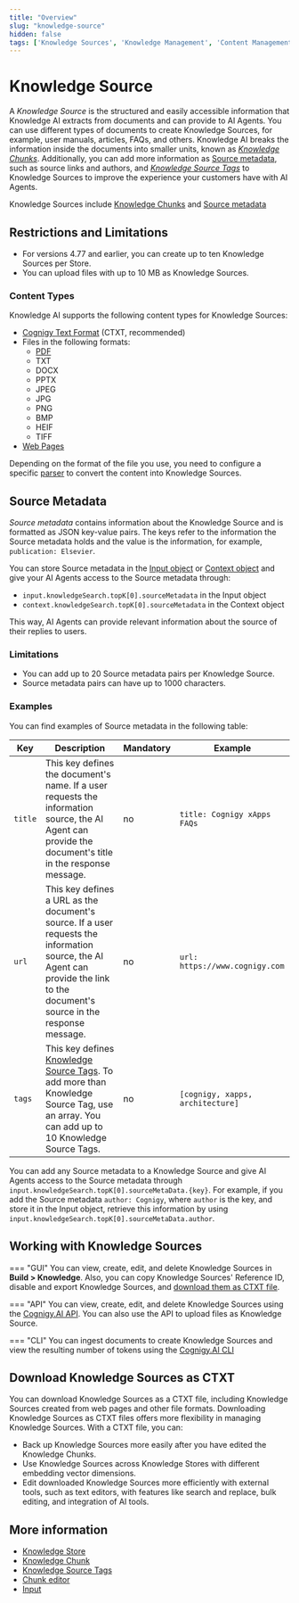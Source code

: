 ```yaml
---
title: "Overview"
slug: "knowledge-source"
hidden: false
tags: ['Knowledge Sources', 'Knowledge Management', 'Content Management', 'Metadata', 'Knowledge Chunks', 'Document Processing']
---
```


# Knowledge Source

A _Knowledge Source_ is the structured and easily accessible information that Knowledge AI extracts from documents and can provide to AI Agents. You can use different types of documents to create Knowledge Sources, for example, user manuals, articles, FAQs, and others. Knowledge AI breaks the information inside the documents into smaller units, known as [_Knowledge Chunks_](../knowledge-chunk/knowledge-chunk.md). Additionally, you can add more information as [Source metadata](#source-metadata), such as source links and authors, and [_Knowledge Source Tags_](knowledge-source-tags.md) to Knowledge Sources to improve the experience your customers have with AI Agents.

Knowledge Sources include [Knowledge Chunks](../knowledge-chunk/knowledge-chunk.md) and [Source metadata](#source-metadata)

## Restrictions and Limitations

- For versions 4.77 and earlier, you can create up to ten Knowledge Sources per Store.
- You can upload files with up to 10 MB as Knowledge Sources.

### Content Types

Knowledge AI supports the following content types for Knowledge Sources:

- [Cognigy Text Format](text-formats/ctxt.md) (CTXT, recommended) 
- Files in the following formats:
    - [PDF](text-formats/pdf.md)
    - TXT
    - DOCX
    - PPTX
    - JPEG
    - JPG
    - PNG
    - BMP
    - HEIF
    - TIFF
- [Web Pages](text-formats/web-page.md)

Depending on the format of the file you use, you need to configure a specific [parser](text-extraction/overview.md) to convert the content into Knowledge Sources.

## Source Metadata

_Source metadata_ contains information about the Knowledge Source and is formatted as JSON key-value pairs. The keys refer to the information the Source metadata holds and the value is the information, for example, `publication: Elsevier`.

You can store Source metadata in the [Input object](../../../test/interaction-panel/input.md) or [Context object](../../../test/interaction-panel/context.md) and give your AI Agents access to the Source metadata through:

- `input.knowledgeSearch.topK[0].sourceMetadata` in the Input object
- `context.knowledgeSearch.topK[0].sourceMetadata` in the Context object

This way, AI Agents can provide relevant information about the source of their replies to users.

### Limitations

- You can add up to 20 Source metadata pairs per Knowledge Source.
- Source metadata pairs can have up to 1000 characters.

### Examples

You can find examples of Source metadata in the following table:

| Key     | Description                                                                                                                                                                     | Mandatory | Example                                                                 |
|---------|---------------------------------------------------------------------------------------------------------------------------------------------------------------------------------|-----------|-------------------------------------------------------------------------|
| `title` | This key defines the document's name. If a user requests the information source, the AI Agent can provide the document's title in the response message.                         | no        | `title: Cognigy xApps FAQs`                                             |
| `url`   | This key defines a URL as the document's source. If a user requests the information source, the AI Agent can provide the link to the document's source in the response message. | no        | <span style="white-space: nowrap;">`url: https://www.cognigy.com`<span> |
| `tags`  | This key defines [Knowledge Source Tags](knowledge-source-tags.md). To add more than Knowledge Source Tag, use an array. You can add up to 10 Knowledge Source Tags.            | no        | `[cognigy, xapps, architecture]`                                        |

You can add any Source metadata to a Knowledge Source and give AI Agents access to the Source metadata through `input.knowledgeSearch.topK[0].sourceMetaData.{key}`. For example, if you add the Source metadata `author: Cognigy`, where `author` is the key, and store it in the Input object, retrieve this information by using `input.knowledgeSearch.topK[0].sourceMetaData.author`.

## Working with Knowledge Sources

=== "GUI"
    You can view, create, edit, and delete Knowledge Sources in **Build > Knowledge**. Also, you can copy Knowledge Sources' Reference ID, disable and export Knowledge Sources, and [download them as CTXT file](#download-knowledge-sources-as-ctxt).

=== "API"
    You can view, create, edit, and delete Knowledge Sources using the [Cognigy.AI API](https://api-trial.cognigy.ai/openapi#tag--KnowledgeSources). You can also use the API to upload files as Knowledge Source.

=== "CLI"
    You can ingest documents to create Knowledge Sources and view the resulting number of tokens using the [Cognigy.AI CLI](https://github.com/Cognigy/Cognigy-CLI/blob/main/KNOWLEDGE-AI-README.md)


## Download Knowledge Sources as CTXT

You can download Knowledge Sources as a CTXT file, including Knowledge Sources created from web pages and other file formats. Downloading Knowledge Sources as CTXT files offers more flexibility in managing Knowledge Sources. With a CTXT file, you can:

- Back up Knowledge Sources more easily after you have edited the Knowledge Chunks.
- Use Knowledge Sources across Knowledge Stores with different embedding vector dimensions.
- Edit downloaded Knowledge Sources more efficiently with external tools, such as text editors, with features like search and replace, bulk editing, and integration of AI tools.
    
## More information

- [Knowledge Store](../knowledge-store.md)
- [Knowledge Chunk](../knowledge-chunk/knowledge-chunk.md)
- [Knowledge Source Tags](knowledge-source-tags.md)
- [Chunk editor](../knowledge-chunk/knowledge-chunk-editor.md)
- [Input](../../../test/interaction-panel/input.md)
